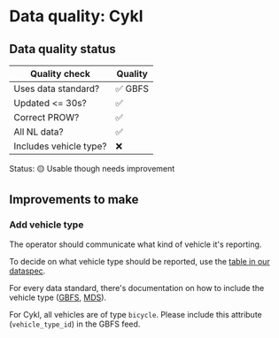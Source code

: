 # Data quality: Cykl

## Data quality status

| **Quality check** | **Quality**
| -- | -- |
| Uses data standard? | ✅ GBFS
| Updated <= 30s? | ✅
| Correct PROW? | ✅
| All NL data? | ✅
| Includes vehicle type? | ❌

Status: 🟡 Usable though needs improvement

## Improvements to make

### Add vehicle type

The operator should communicate what kind of vehicle it's reporting. 

To decide on what vehicle type should be reported, use the [table in our dataspec](https://docs.crow.nl/deelfietsdashboard/hr-dataspec/#vehicle-types).

For every data standard, there's documentation on how to include the vehicle type ([GBFS](https://github.com/NABSA/gbfs/blob/master/gbfs.md#vehicle_typesjson-added-in-v21), [MDS](https://github.com/openmobilityfoundation/mobility-data-specification/blob/main/general-information.md#vehicle-types)).

For Cykl, all vehicles are of type `bicycle`. Please include this attribute (`vehicle_type_id`) in the GBFS feed.
